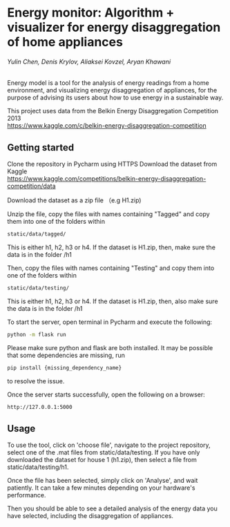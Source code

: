 # Energy monitor: Algorithm + visualizer for energy disaggregation of home appliances
###### Yulin Chen, Denis Krylov, Aliaksei Kovzel, Aryan Khawani

Energy model is a tool for the analysis of energy readings from a home environment, and visualizing energy disaggregation of appliances, for the purpose of advising its users about how to use energy in a sustainable way.

This project uses data from the Belkin Energy Disaggregation Competition 2013 \
https://www.kaggle.com/c/belkin-energy-disaggregation-competition
## Getting started

Clone the repository in Pycharm using HTTPS
Download the dataset from Kaggle\
https://www.kaggle.com/competitions/belkin-energy-disaggregation-competition/data

Download the dataset as a zip file （e.g H1.zip)

Unzip the file, copy the files with names containing "Tagged" and copy them into one of the folders within
```bash
static/data/tagged/
```
This is either h1, h2, h3 or h4. If the dataset is H1.zip, then, make sure the data is in the folder /h1

Then, copy the files with names containing "Testing" and copy them into one of the folders within
```bash
static/data/testing/
```
This is either h1, h2, h3 or h4. If the dataset is H1.zip, then, also make sure the data is in the folder /h1

To start the server, open terminal in Pycharm and execute the following:
```bash
python -m flask run
```
Please make sure python and flask are both installed. It may be possible that some dependencies are missing, run
```bash
pip install {missing_dependency_name}
```
to resolve the issue.

Once the server starts successfully, open the following on a browser:
``` bash
http://127.0.0.1:5000
```

## Usage

To use the tool, click on 'choose file', navigate to the project repository, select one of the .mat files from static/data/testing. If you have only downloaded the dataset for house 1 (h1.zip), then select a file from static/data/testing/h1.

Once the file has been selected, simply click on 'Analyse', and wait patiently. It can take a few minutes depending on your hardware's performance.

Then you should be able to see a detailed analysis of the energy data you have selected, including the disaggregation of appliances.


